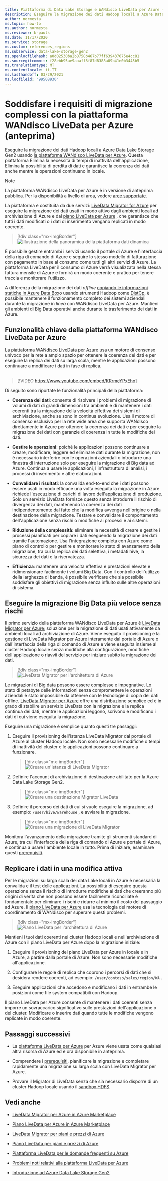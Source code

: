 ```yaml
---
title: Piattaforma di Data Lake Storage e WANdisco LiveData per Azure (anteprima)
description: Eseguire la migrazione dei dati Hadoop locali a Azure Data Lake Storage Gen2 usando la piattaforma WANdisco LiveData per Azure.
author: normesta
ms.topic: how-to
ms.author: normesta
ms.reviewer: b-pauls
ms.date: 11/17/2020
ms.service: storage
ms.custom: references_regions
ms.subservice: data-lake-storage-gen2
ms.openlocfilehash: a0d02530ba2b8758b467b77ff639437675e4cc81
ms.sourcegitcommit: f28ebb95ae9aaaff3f87d8388a09b41e0b3445b5
ms.translationtype: MT
ms.contentlocale: it-IT
ms.lasthandoff: 03/29/2021
ms.locfileid: "99508930"
---
```

# <a name="meet-demanding-migration-requirements-with-wandisco-livedata-platform-for-azure-preview"></a>Soddisfare i requisiti di migrazione complessi con la piattaforma WANdisco LiveData per Azure (anteprima)

Eseguire la migrazione dei dati Hadoop locali a Azure Data Lake Storage Gen2 usando [la piattaforma WANdisco LiveData per Azure](https://docs.wandisco.com/live-data-platform/docs/landing/). Questa piattaforma Elimina la necessità di tempi di inattività dell'applicazione, Elimina la possibilità di perdita di dati e garantisce la coerenza dei dati anche mentre le operazioni continuano in locale.  

> [!NOTE]
> La piattaforma WANdisco LiveData per Azure è in versione di anteprima pubblica. Per la disponibilità a livello di area, vedere [aree supportate](https://docs.wandisco.com/live-data-platform/docs/prereq#supported-regions).

La piattaforma è costituita da due servizi: [LiveData Migrator for Azure](https://www.wandisco.com/products/livedata-migrator-for-azure) per eseguire la migrazione dei dati usati in modo attivo dagli ambienti locali ad archiviazione di Azure e dal [piano LiveData per Azure](https://www.wandisco.com/products/livedata-plane-for-azure) , che garantisce che tutti i dati modificati o i dati di inserimento vengano replicati in modo coerente. 

> [!div class="mx-imgBorder"]
> ![Illustrazione della panoramica della piattaforma dati dinamica](./media/migrate-gen2-wandisco-live-data-platform/live-data-platform-overview.png)

È possibile gestire entrambi i servizi usando il portale di Azure e l'interfaccia della riga di comando di Azure e seguire lo stesso modello di fatturazione con pagamento in base al consumo come tutti gli altri servizi di Azure. La piattaforma LiveData per il consumo di Azure verrà visualizzata nella stessa fattura mensile di Azure e fornirà un modo coerente e pratico per tenere traccia e monitorare l'utilizzo.

A differenza della migrazione dei dati _offline_ [copiando le informazioni statiche in Azure Data Box](./data-lake-storage-migrate-on-premises-hdfs-cluster.md)o usando strumenti Hadoop come [DistCp](https://hadoop.apache.org/docs/current/hadoop-distcp/DistCp.html), è possibile mantenere il funzionamento completo dei sistemi aziendali durante la migrazione in _linea_ con WANdisco LiveData per Azure. Mantieni gli ambienti di Big Data operativi anche durante lo trasferimento dei dati in Azure.

## <a name="key-features-of-wandisco-livedata-platform-for-azure"></a>Funzionalità chiave della piattaforma WANdisco LiveData per Azure

La [piattaforma WANdisco LiveData per Azure](https://docs.wandisco.com/live-data-platform/docs/landing/) usa un motore di consenso univoco per la rete a ampio spazio per ottenere la coerenza dei dati e per eseguire la replica dei dati su larga scala, mentre le applicazioni possono continuare a modificare i dati in fase di replica. <br><br>

>[!VIDEO https://www.youtube.com/embed/KRrmcYPxEho] 

Di seguito sono riportate le funzionalità principali della piattaforma:

- **Coerenza dei dati**: consente di risolvere i problemi di migrazione di volumi di dati di grandi dimensioni tra ambienti e di mantenere i dati coerenti tra la migrazione della velocità effettiva dei sistemi di archiviazione, anche se sono in continua evoluzione. Usa il motore di consenso esclusivo per la rete wide area che supporta WANdisco direttamente in Azure per ottenere la coerenza dei dati e per eseguire la migrazione dei dati con garanzie di coerenza in tutte le modifiche dei dati.

- **Gestire le operazioni**: poiché le applicazioni possono continuare a creare, modificare, leggere ed eliminare dati durante la migrazione, non è necessario interferire con le operazioni aziendali o introdurre una finestra di interruzione solo per eseguire la migrazione di Big data ad Azure. Continua a usare le applicazioni, l'infrastruttura di analisi, i processi di inserimento e altre elaborazioni.

- **Convalidare i risultati**: la convalida end-to-end che i dati possono essere usati in modo efficace una volta eseguita la migrazione in Azure richiede l'esecuzione di carichi di lavoro dell'applicazione di produzione. Solo un servizio LiveData fornisce questo senza introdurre il rischio di divergenza dei dati, mantenendo la coerenza dei dati indipendentemente dal fatto che la modifica avvenga nell'origine o nella destinazione della migrazione. Testare e convalidare il comportamento dell'applicazione senza rischi o modifiche ai processi e ai sistemi.

- **Riduzione della complessità**: eliminare la necessità di creare e gestire i processi pianificati per copiare i dati eseguendo la migrazione dei dati tramite l'automazione. Usa l'integrazione completa con Azure come piano di controllo per gestire e monitorare lo stato di avanzamento della migrazione, tra cui la replica dei dati selettiva, i metadati hive, la sicurezza dei dati e la riservatezza.

- **Efficienza**: mantenere una velocità effettiva e prestazioni elevate e ridimensionare facilmente i volumi Big Data. Con il controllo dell'utilizzo della larghezza di banda, è possibile verificare che sia possibile soddisfare gli obiettivi di migrazione senza influito sulle altre operazioni di sistema.

## <a name="migrate-big-data-faster-without-risk"></a>Eseguire la migrazione Big Data più veloce senza rischi

Il primo servizio della piattaforma WANdisco LiveData per Azure è [LiveData Migrator per Azure](https://www.wandisco.com/products/livedata-migrator-for-azure); soluzione per la migrazione di dati usati attivamente da ambienti locali ad archiviazione di Azure. Viene eseguito il provisioning e la gestione di LiveData Migrator per Azure interamente dal portale di Azure o dall'interfaccia della riga di comando di Azure e viene eseguita insieme al cluster Hadoop locale senza modifiche alla configurazione, modifiche dell'applicazione o riavvii del servizio per iniziare subito la migrazione dei dati.

> [!div class="mx-imgBorder"]
> ![LiveData Migrator per l'architettura di Azure](./media/migrate-gen2-wandisco-live-data-platform/live-data-migrator-architecture.png)

Le migrazioni di Big data possono essere complesse e impegnative. Lo stato di petabyte delle informazioni senza compromettere le operazioni aziendali è stato impossibile da ottenere con le tecnologie di copia dei dati offline. [LiveData Migrator per Azure](https://www.wandisco.com/products/livedata-migrator-for-azure) offre una distribuzione semplice ed è in grado di stabilire un servizio LiveData con la migrazione e la replica continua dei dati, mentre le applicazioni leggono, scrivono e modificano i dati di cui viene eseguita la migrazione.

Eseguire una migrazione è semplice quanto questi tre passaggi:

1. Eseguire il provisioning dell'istanza LiveData Migrator dal portale di Azure al cluster Hadoop locale. Non sono necessarie modifiche o tempi di inattività del cluster e le applicazioni possono continuare a funzionare.

   > [!div class="mx-imgBorder"]
   >![Creare un'istanza di LiveData Migrator](./media/migrate-gen2-wandisco-live-data-platform/create-live-data-migrator.png)

2. Definire l'account di archiviazione di destinazione abilitato per la Azure Data Lake Storage Gen2.

   > [!div class="mx-imgBorder"]
   >![Creare una destinazione Migrator LiveData](./media/migrate-gen2-wandisco-live-data-platform/create-target.png)

3. Definire il percorso dei dati di cui si vuole eseguire la migrazione, ad esempio: `/user/hive/warehouse` , e avviare la migrazione.

   > [!div class="mx-imgBorder"]
   > ![Creare una migrazione di LiveData Migrator](./media/migrate-gen2-wandisco-live-data-platform/create-migration.png)

Monitora l'avanzamento della migrazione tramite gli strumenti standard di Azure, tra cui l'interfaccia della riga di comando di Azure e portale di Azure, e continua a usare l'ambiente locale in tutto. Prima di iniziare, esaminare questi [prerequisiti](https://docs.wandisco.com/live-data-platform/docs/prereq/).

## <a name="replicate-data-under-active-change"></a>Replicare i dati in una modifica attiva

Per le migrazioni su larga scala dei data Lake locali in Azure è necessaria la convalida e il test delle applicazioni. La possibilità di eseguire questa operazione senza il rischio di introdurre modifiche ai dati che creeranno più origini di verità che non possono essere facilmente riconciliate è fondamentale per eliminare i rischi e ridurre al minimo il costo del passaggio ad Azure. Il [piano LiveData per Azure](https://www.wandisco.com/products/livedata-plane-for-azure) usa la tecnologia del motore di coordinamento di WANdisco per superare questi problemi.

> [!div class="mx-imgBorder"]
> ![Piano LiveData per l'architettura di Azure](./media/migrate-gen2-wandisco-live-data-platform/live-data-plane-architecture.png)

Mantieni i tuoi dati coerenti nei cluster Hadoop locali e nell'archiviazione di Azure con il piano LiveData per Azure dopo la migrazione iniziale:

1. Eseguire il provisioning del piano LiveData per Azure in locale e in Azure, a partire dalla portale di Azure. Non sono necessarie modifiche all'applicazione.

2. Configurare le regole di replica che coprono i percorsi di dati che si desidera rendere coerenti, ad esempio: `/user/contoso/sales/region/WA` .

3. Eseguire applicazioni che accedono e modificano i dati in entrambe le posizioni come file system compatibili con Hadoop.

Il piano LiveData per Azure consente di mantenere i dati coerenti senza imporre un sovraccarico significativo sulle prestazioni dell'applicazione o del cluster. Modificare o inserire dati quando tutte le modifiche vengono replicate in modo coerente.

## <a name="next-steps"></a>Passaggi successivi

- La [piattaforma LiveData per Azure](https://docs.wandisco.com/live-data-platform/docs/landing/) per Azure viene usata come qualsiasi altra risorsa di Azure ed è ora disponibile in anteprima. 

- Comprendere i [prerequisiti](https://docs.wandisco.com/live-data-platform/docs/prereq/), pianificare la migrazione e completare rapidamente una migrazione su larga scala con LiveData Migrator per Azure.

- Provare il Migrator di LiveData senza che sia necessario disporre di un cluster Hadoop locale usando il [sandbox HDFS](https://docs.wandisco.com/live-data-platform/docs/create-sandbox-intro/).

## <a name="see-also"></a>Vedi anche

- [LiveData Migrator per Azure in Azure Marketplace](https://azuremarketplace.microsoft.com/marketplace/apps/wandisco.ldm?tab=Overview)

- [Piano LiveData per Azure in Azure Marketplace](https://azuremarketplace.microsoft.com/marketplace/apps/wandisco.ldp?tab=Overview)

- [LiveData Migrator per piani e prezzi di Azure](https://azuremarketplace.microsoft.com/marketplace/apps/wandisco.ldm?tab=PlansAndPrice)

- [Piano LiveData per piani e prezzi di Azure](https://azuremarketplace.microsoft.com/marketplace/apps/wandisco.ldp?tab=PlansAndPrice) 

- [Piattaforma LiveData per le domande frequenti su Azure](https://docs.wandisco.com/live-data-platform/docs/faq/)

- [Problemi noti relativi alla piattaforma LiveData per Azure](https://docs.wandisco.com/live-data-platform/docs/known-issues/)

- [Introduzione ad Azure Data Lake Storage Gen2](data-lake-storage-introduction.md)